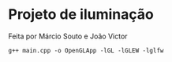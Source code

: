 # Projeto de iluminação

Feita por Márcio Souto e João Victor

````
g++ main.cpp -o OpenGLApp -lGL -lGLEW -lglfw     
````

